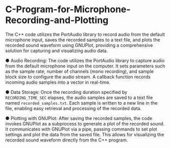 # C-Program-for-Microphone-Recording-and-Plotting

The C++ code utilizes the PortAudio library to record audio from the default microphone input, saves the recorded samples to a text file, and plots the recorded sound waveform using GNUPlot, providing a comprehensive solution for capturing and visualizing audio data.

● Audio Recording: The code utilizes the PortAudio library to capture audio from the
default microphone input on the computer. It sets parameters such as the sample rate,
number of channels (mono recording), and sample block size to configure the audio
stream. A callback function records incoming audio samples into a vector in real-time.

● Data Storage: Once the recording duration specified by `RECORDING_TIME_SEC`
elapses, the audio samples are saved to a text file named `recorded_samples.txt`. Each
sample is written to a new line in the file, enabling easy retrieval and processing of the
recorded data.

● Plotting with GNUPlot: After saving the recorded samples, the code invokes GNUPlot as
a subprocess to generate a plot of the recorded sound. It communicates with GNUPlot via
a pipe, passing commands to set plot settings and plot the data from the saved file. This
allows for visualizing the recorded sound waveform directly from the C++ program.

